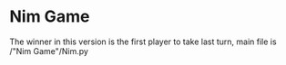 # Nim Game
The winner in this version is the first player to take last turn, main file is /"Nim Game"/Nim.py
